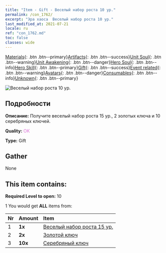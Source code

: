 ```yaml
---
title: "Item - Gift - Веселый набор роста 10 ур."
permalink: /con_1762/
excerpt: "Эра хаоса  Веселый набор роста 10 ур."
last_modified_at: 2021-07-21
locale: ru
ref: "con_1762.md"
toc: false
classes: wide
---
```

 [Materials](/ItemsRU/){: .btn .btn--primary}[Artifacts](/ItemsRU/Artifacts/){: .btn .btn--success}[Unit Soul](/ItemsRU/UnitSoul/){: .btn .btn--warning}[Unit Awakening](/ItemsRU/UnitAwakening/){: .btn .btn--danger}[Hero Soul](/ItemsRU/HeroSoul/){: .btn .btn--info}[Hero Skill](/ItemsRU/HeroSkill/){: .btn .btn--primary}[Gift](/ItemsRU/Gift/){: .btn .btn--success}[Event related](/ItemsRU/Events/){: .btn .btn--warning}[Avatars](/ItemsRU/Avatars/){: .btn .btn--danger}[Consumables](/ItemsRU/Consumables/){: .btn .btn--info}[Unknown](/ItemsRU/Unknown/){: .btn .btn--primary}

 ![Веселый набор роста 10 ур.](/images/t/i_907219.png)

## Подробности
 **Описание:** Получите веселый набор роста 15 ур., 2 золотых ключа и 10 серебряных ключей.

 **Quality:** <span style="color: #DA70D6">OK</span>

 **Type:** Gift

## Gather

  None

## This item contains:

 **Required Level to open:** 10

 1 You would get **ALL** items  from:

  | Nr | Amount |     Item    |
  |:---|:-------|:------------|
  | 1 |  **1x** | [Веселый набор роста 15 ур.](/ItemsRU/con_1763/) |  | 
  | 2 |  **2x** | [Золотой ключ](/ItemsRU/con_783/) |  | 
  | 3 |  **10x** | [Серебряный ключ](/ItemsRU/con_693/) |  | 
